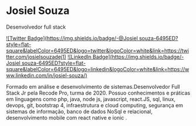 # Josiel Souza

Desenvolvedor full stack

[![Twitter Badge](https://img.shields.io/badge/-@Josiel souza-6495ED?style=flat-square&labelColor=6495ED&logo=twitter&logoColor=white&link=https://twitter.com/josielsouzadej1)](https://twitter.com/josielsouzadej1)
[![LinkedIn Badge](https://img.shields.io/badge/-Josiel souza-6495ED?style=flat-square&labelColor=6495ED&logo=linkedin&logoColor=white&link=https://www.linkedin.com/in/josiel-souza/)](https://www.linkedin.com/in/josiel-souza/)

Formado em análise e desenvolvimento de sistemas.Desenvolvedor Full Stack Jr pela Recode Pro, turma de 2020.
Possuo conhecimentos e práticas em linguagens como php, java, node js, javascript, react.JS, sql, linux, devops, git, bootstrap 4, infraestrutura e cloud computing, segurança em sistemas de informação, banco de dados NoSql e relacional,  desenvolvimento mobile com react native e ionic .

